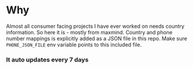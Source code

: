 # Why
Almost all consumer facing projects I have ever worked on needs country information.
So here it is - mostly from maxmind. Country and phone number mappings is explicitly added as
a JSON file in this repo. Make sure `PHONE_JSON_FILE` env variable points to this included file.

### It auto updates every 7 days
